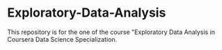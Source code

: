 # Exploratory-Data-Analysis
This repository is for the one of the course "Exploratory Data Analysis in Coursera Data Science Specialization.
